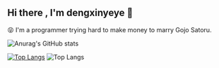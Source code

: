 ## Hi there , I'm dengxinyeye 👋

😝 I'm a programmer trying hard to make money to marry Gojo Satoru.  

![Anurag's GitHub stats](https://github-readme-stats.vercel.app/api?username=dengxinyeye&show_icons=true&theme=merko)

[![Top Langs](https://github-readme-stats.vercel.app/api/top-langs/?username=dengxinyeye&layout=compact&exclude_repo=dengxinyeye.github.io&title_color=ffffff&icon_color=bb2acf&text_color=daf7dc&bg_color=151515)](https://github.com/anuraghazra/github-readme-stats)
![Top Langs](https://github-readme-stats.vercel.app/api/top-langs/?username=dengxinyeye&layout=compact)
